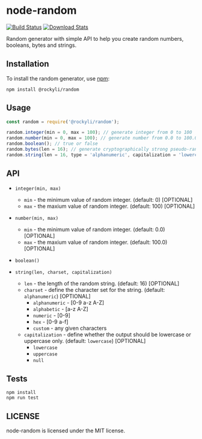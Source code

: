 # node-random

[![Build Status](https://travis-ci.org/rockyliyanlok/node-random.svg?branch=master)](https://travis-ci.org/rockyliyanlok/node-random) [![Download Stats](https://img.shields.io/npm/dw/@rockyli/random.svg)](https://github.com/rockyliyanlok/node-random)

Random generator with simple API to help you create random numbers, booleans, bytes and strings.

## Installation

To install the random generator, use [npm](http://github.com/npm/npm):

```
npm install @rockyli/random
```

## Usage

```javascript
const random = require('@rockyli/random');

random.integer(min = 0, max = 100); // generate integer from 0 to 100
random.number(min = 0, max = 100); // generate number from 0.0 to 100.0
random.boolean(); // true or false
random.bytes(len = 16); // generate cryptographically strong pseudo-random data
random.string(len = 16, type = 'alphanumeric', capitalization = 'lowercase'); // generate random string

```

## API

- `integer(min, max)`
  - `min` - the minimum value of random integer. (default: 0) [OPTIONAL]
  - `max` - the maxium value of random integer. (default: 100) [OPTIONAL]
 

- `number(min, max)`
  - `min` - the minimum value of random integer. (default: 0.0) [OPTIONAL]
  - `max` - the maxium value of random integer. (default: 100.0) [OPTIONAL]
 

- `boolean()` 
 

- `string(len, charset, capitalization)`
  - `len` - the length of the random string. (default: 16) [OPTIONAL]
  - `charset` - define the character set for the string. (default: `alphanumeric`) [OPTIONAL]
    - `alphanumeric` - [0-9 a-z A-Z]
    - `alphabetic` - [a-z A-Z]
    - `numeric` - [0-9]
    - `hex` - [0-9 a-f]
    - `custom` - any given characters
  - `capitalization` - define whether the output should be lowercase or uppercase only. (default: `lowercase`) [OPTIONAL]
    - `lowercase`
    - `uppercase`
    - `null`
 

## Tests

```
npm install
npm run test
```

## LICENSE

node-random is licensed under the MIT license.
